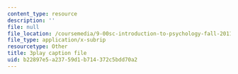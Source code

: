 ```yaml
---
content_type: resource
description: ''
file: null
file_location: /coursemedia/9-00sc-introduction-to-psychology-fall-2011/b22897e5a23759d1b714372c5bdd70a2_gRe7dy2HSTg.vtt
file_type: application/x-subrip
resourcetype: Other
title: 3play caption file
uid: b22897e5-a237-59d1-b714-372c5bdd70a2
---
```

